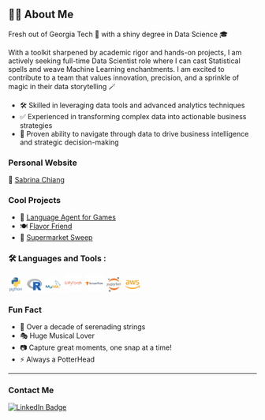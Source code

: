 <!--### Hi there 👋


---

-->

## :woman_technologist: About Me 

Fresh out of Georgia Tech :bee: with a shiny degree in Data Science :mortar_board: 

With a toolkit sharpened by academic rigor and hands-on projects, I am actively seeking full-time Data Scientist role where I can cast Statistical spells and weave Machine Learning enchantments. I am excited to contribute to a team that values innovation, precision, and a sprinkle of magic in their data storytelling 🪄


<!--
Fresh out of Georgia Tech :bee: with a shiny degree in Analytics :mortar_board:
As a fresh graduate from Georgia Tech's Analytics program, I'm embarking on a data-driven journey to explore the frontiers of Data Science. 
I'm on a quest to find the one ring to rule all datasets - seeking a full-time Data Scientist role where I can cast Statistical spells and weave Machine Learning enchantments. Let's turn data into stories together!

-->

- 🛠️ Skilled in leveraging data tools and advanced analytics techniques
- ✅ Experienced in transforming complex data into actionable business strategies
- 🧭 Proven ability to navigate through data to drive business intelligence and strategic decision-making

<!--
- :computer: 
- :chart_with_upwards_trend:
-->

### Personal Website
🌟 [Sabrina Chiang](https://sabrinaytc.me)
  
### Cool Projects
- 	:game_die:  [Language Agent for Games](https://github.com/EazyReal/Language-Agent-for-Games)
- 	:plate_with_cutlery:  [Flavor Friend](https://github.com/ShaanGil1/FlavorFriend)
- 	🛒 [Supermarket Sweep](https://github.com/Sabrinaytc/SupermarketSweep)


### :hammer_and_wrench: Languages and Tools :

<div>
  <img src="https://github.com/devicons/devicon/blob/master/icons/python/python-original-wordmark.svg" title="Python" alt="Python" width="30" height="30"/>&nbsp;
  <img src="https://github.com/devicons/devicon/blob/master/icons/r/r-original.svg" title="R" alt="R" width="30" height="30"/>&nbsp;
  <img src="https://github.com/devicons/devicon/blob/master/icons/mysql/mysql-original-wordmark.svg" title="MySQL"  alt="MySQL" width="30" height="30"/>&nbsp;
  <img src="https://github.com/devicons/devicon/blob/master/icons/pytorch/pytorch-plain-wordmark.svg" title="PyTorch" alt="PyTorch" width="35" height="35"/>&nbsp;
  <img src="https://github.com/devicons/devicon/blob/master/icons/tensorflow/tensorflow-original-wordmark.svg" title="TensorFlow" alt="TensorFlow" width="35" height="35"/>&nbsp;
  <img src="https://github.com/devicons/devicon/blob/master/icons/jupyter/jupyter-original-wordmark.svg" title="Jupyter" alt="Jupyter" width="30" height="30"/>&nbsp;
  <img src="https://github.com/devicons/devicon/blob/master/icons/amazonwebservices/amazonwebservices-plain-wordmark.svg" title="AWS" alt="AWS" width="30" height="30"/>&nbsp;

</div>



### Fun Fact
- :violin:  Over a decade of serenading strings
- :performing_arts:  Huge Musical Lover
- :camera:  Capture great moments, one snap at a time!
- :zap:  Always a PotterHead

---

### Contact Me

<div>
  <a href="https://www.linkedin.com/in/yitingchiang-sabrina/">
    <img src="https://img.shields.io/badge/LinkedIn-blue?style=for-the-badge&logo=linkedin&logoColor=white" alt="LinkedIn Badge"/>
  </a>

</div>

<!--
**Sabrinaytc/Sabrinaytc** is a ✨ _special_ ✨ repository because its `README.md` (this file) appears on your GitHub profile.

Here are some ideas to get you started:

- 🔭 I’m currently working on ...
- 🌱 I’m currently learning ...
- 👯 I’m looking to collaborate on ...
- 🤔 I’m looking for help with ...
- 💬 Ask me about ...
- 📫 How to reach me: ...
- 😄 Pronouns: ...
- ⚡ Fun fact: ...
-->

